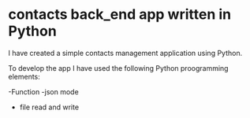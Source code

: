 # contacts back_end app written in Python

I have created a simple contacts management application using Python.
 
To develop the app I have used the following Python proogramming elements:

-Function
-json mode
- file read and write
